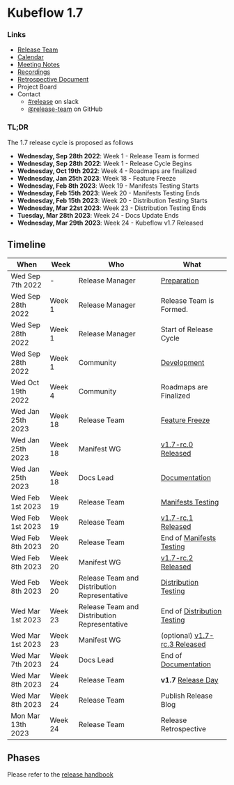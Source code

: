 # Kubeflow 1.7

### Links

- [Release Team](release-team.md)
- [Calendar](https://arrik.to/kf-release-team-cal)
- [Meeting Notes](https://arrik.to/kf-release-team-notes)
- [Recordings](https://arrik.to/kf-release-team-recordings)
- [Retrospective Document](https://bit.ly/kf-release-1-6-retro)
- Project Board
- Contact
  - [#release](https://app.slack.com/client/T7QLHSH6U/C9V2WT2KV) on slack
  - [@release-team](https://github.com/orgs/kubeflow/teams/release-team) on GitHub

### TL;DR

The 1.7 release cycle is proposed as follows

- **Wednesday, Sep 28th 2022**: Week 1 - Release Team is formed
- **Wednesday, Sep 28th 2022**: Week 1 - Release Cycle Begins
- **Wednesday, Oct 19th 2022**: Week 4 - Roadmaps are finalized
- **Wednesday, Jan 25th 2023**: Week 18 - Feature Freeze
- **Wednesday, Feb 8th 2023**: Week 19 - Manifests Testing Starts
- **Wednesday, Feb 15th 2023**: Week 20 - Manifests Testing Ends
- **Wednesday, Feb 15th 2023**: Week 20 - Distribution Testing Starts
- **Wednesday, Mar 22st 2023**: Week 23 - Distribution Testing Ends
- **Tuesday, Mar 28th 2023**: Week 24 - Docs Update Ends
- **Wednesday, Mar 29th 2023**: Week 24 - Kubeflow v1.7 Released

## Timeline

| **When** | **Week** | **Who** | **What** |
| -------- | -------- | ------- | -------- |
| Wed Sep 7th 2022 | - | Release Manager | [Preparation](../handbook.md#preparation) |
| Wed Sep 28th 2022 | Week 1 | Release Manager | Release Team is Formed. |
| Wed Sep 28th 2022 | Week 1 | Release Manager | Start of Release Cycle |
| Wed Sep 28th 2022 | Week 1 | Community | [Development](../handbook.md#development-10-weeks) |
| Wed Oct 19th 2022 | Week 4 | Community | Roadmaps are Finalized |
| Wed Jan 25th 2023 | Week 18 | Release Team | [Feature Freeze](../handbook.md#feature-freeze-2-weeks) |
| Wed Jan 25th 2023 | Week 18 | Manifest WG | [v1.7-rc.0 Released](../handbook.md#feature-freeze-2-weeks) |
| Wed Jan 25th 2023 | Week 18 | Docs Lead | [Documentation](../handbook.md#documentation) |
| Wed Feb 1st 2023 | Week 19 | Release Team | [Manifests Testing](../handbook.md#manifests-testing-1-week) |
| Wed Feb 1st 2023 | Week 19 | Release Team | [v1.7-rc.1 Released](../handbook.md#feature-freeze-2-weeks) |
| Wed Feb 8th 2023 | Week 20 | Release Team | End of [Manifests Testing](../handbook.md#manifests-testing-1-week) |
| Wed Feb 8th 2023 | Week 20 | Manifest WG | [v1.7-rc.2 Released](../handbook.md#feature-freeze-2-weeks) |
| Wed Feb 8th 2023 | Week 20 | Release Team and Distribution Representative | [Distribution Testing](../handbook.md#distribution-testing-3-weeks) |
| Wed Mar 1st 2023 | Week 23 | Release Team and Distribution Representative | End of [Distribution Testing](../handbook.md#distribution-testing-3-weeks) |
| Wed Mar 1st 2023 | Week 23 | Manifest WG | (optional) [v1.7-rc.3 Released](../handbook.md#distribution-testing-3-weeks) |
| Wed Mar 7th 2023 | Week 24 | Docs Lead | End of [Documentation](../handbook.md#documentation) |
| Wed Mar 8th 2023 | Week 24 | Release Team | **v1.7** [Release Day](../handbook.md/#release) |
| Wed Mar 8th 2023 | Week 24 | Release Team | Publish Release Blog |
| Mon Mar 13th 2023 | Week 24 | Release Team | Release Retrospective |

## Phases

Please refer to the [release handbook](../handbook.md)
